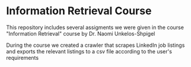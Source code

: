 <h1>Information Retrieval Course</h1>
<P>This repository includes several assigments we were given in the course "Information Retrieval" course by Dr. Naomi Unkelos-Shpigel</P>
<p>During the course we created a crawler that scrapes LinkedIn job listings and exports the relevant listings to a csv file according to the user's requirements</p>
